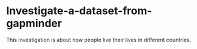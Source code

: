 # Investigate-a-dataset-from-gapminder
This investigation is about how people live their lives in different countries,
